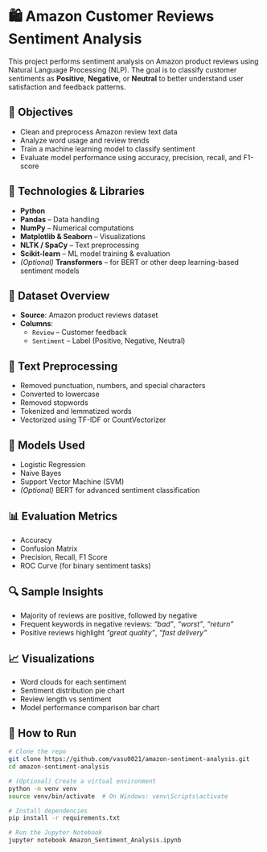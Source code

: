 # 🛍️ Amazon Customer Reviews Sentiment Analysis

This project performs sentiment analysis on Amazon product reviews using Natural Language Processing (NLP). The goal is to classify customer sentiments as **Positive**, **Negative**, or **Neutral** to better understand user satisfaction and feedback patterns.

## 🎯 Objectives

- Clean and preprocess Amazon review text data
- Analyze word usage and review trends
- Train a machine learning model to classify sentiment
- Evaluate model performance using accuracy, precision, recall, and F1-score

## 🧰 Technologies & Libraries

- **Python**
- **Pandas** – Data handling
- **NumPy** – Numerical computations
- **Matplotlib & Seaborn** – Visualizations
- **NLTK / SpaCy** – Text preprocessing
- **Scikit-learn** – ML model training & evaluation
- *(Optional)* **Transformers** – for BERT or other deep learning-based sentiment models

## 📄 Dataset Overview

- **Source**: Amazon product reviews dataset  
- **Columns**:  
  - `Review` – Customer feedback  
  - `Sentiment` – Label (Positive, Negative, Neutral)  

## 🧹 Text Preprocessing

- Removed punctuation, numbers, and special characters
- Converted to lowercase
- Removed stopwords
- Tokenized and lemmatized words
- Vectorized using TF-IDF or CountVectorizer

## 🧠 Models Used

- Logistic Regression
- Naive Bayes
- Support Vector Machine (SVM)
- *(Optional)* BERT for advanced sentiment classification

## 📊 Evaluation Metrics

- Accuracy
- Confusion Matrix
- Precision, Recall, F1 Score
- ROC Curve (for binary sentiment tasks)

## 🔍 Sample Insights

- Majority of reviews are positive, followed by negative
- Frequent keywords in negative reviews: *“bad”*, *“worst”*, *“return”*
- Positive reviews highlight *“great quality”*, *“fast delivery”*

## 📈 Visualizations

- Word clouds for each sentiment
- Sentiment distribution pie chart
- Review length vs sentiment
- Model performance comparison bar chart

## 🚀 How to Run

```bash
# Clone the repo
git clone https://github.com/vasu0021/amazon-sentiment-analysis.git
cd amazon-sentiment-analysis

# (Optional) Create a virtual environment
python -m venv venv
source venv/bin/activate  # On Windows: venv\Scripts\activate

# Install dependencies
pip install -r requirements.txt

# Run the Jupyter Notebook
jupyter notebook Amazon_Sentiment_Analysis.ipynb
